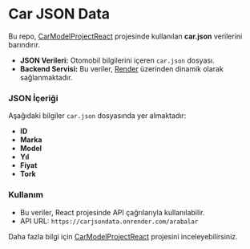 # Car JSON Data  


Bu repo, [CarModelProjectReact](https://github.com/osmandemir2533/CarModelProjectReact) projesinde kullanılan **car.json** verilerini barındırır.  

- **JSON Verileri:** Otomobil bilgilerini içeren `car.json` dosyası.  
- **Backend Servisi:** Bu veriler, [Render](https://carjsondata.onrender.com/arabalar) üzerinden dinamik olarak sağlanmaktadır.  

### JSON İçeriği  
Aşağıdaki bilgiler `car.json` dosyasında yer almaktadır:  
- **ID**
- **Marka**
- **Model**
- **Yıl**
- **Fiyat**
- **Tork** 

### Kullanım  
- Bu veriler, React projesinde API çağrılarıyla kullanılabilir.  
- API URL: `https://carjsondata.onrender.com/arabalar`  

Daha fazla bilgi için [CarModelProjectReact](https://github.com/osmandemir2533/CarModelProjectReact) projesini inceleyebilirsiniz.
